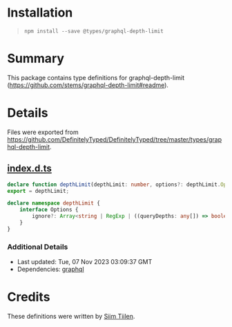 # Installation
> `npm install --save @types/graphql-depth-limit`

# Summary
This package contains type definitions for graphql-depth-limit (https://github.com/stems/graphql-depth-limit#readme).

# Details
Files were exported from https://github.com/DefinitelyTyped/DefinitelyTyped/tree/master/types/graphql-depth-limit.
## [index.d.ts](https://github.com/DefinitelyTyped/DefinitelyTyped/tree/master/types/graphql-depth-limit/index.d.ts)
````ts
declare function depthLimit(depthLimit: number, options?: depthLimit.Options, callback?: (obj: any) => void): any;
export = depthLimit;

declare namespace depthLimit {
    interface Options {
        ignore?: Array<string | RegExp | ((queryDepths: any[]) => boolean)>;
    }
}

````

### Additional Details
 * Last updated: Tue, 07 Nov 2023 03:09:37 GMT
 * Dependencies: [graphql](https://npmjs.com/package/graphql)

# Credits
These definitions were written by [Siim Tiilen](https://github.com/eritikass).
